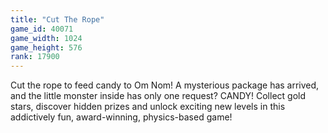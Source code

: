 ```yaml
---
title: "Cut The Rope"
game_id: 40071
game_width: 1024
game_height: 576
rank: 17900
---
```

Cut the rope to feed candy to Om Nom! A mysterious package has arrived, and the little monster inside has only one request? CANDY! Collect gold stars, discover hidden prizes and unlock exciting new levels in this addictively fun, award-winning, physics-based game!
